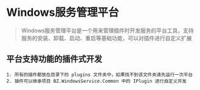 # Windows服务管理平台

> Windows服务管理平台是一个用来管理插件时开发服务的平台工具，支持服务的安装、卸载、启动、重启等基础功能，可以对插件进行自定义扩展

## 平台支持功能的插件式开发

    1. 所有的插件都放在目录下的 plugins 文件夹中，如果找不到该文件夹请先运行一次平台
    2. 插件可以继承项目 BZ.WindowsService.Common 中的 IPlugin 进行自定义开发